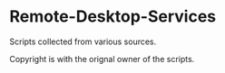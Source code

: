 # Remote-Desktop-Services

Scripts collected from various sources.

Copyright is with the orignal owner of the scripts. 
